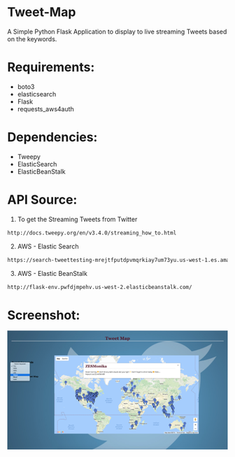 # Tweet-Map
A Simple Python Flask Application to display to live streaming Tweets based on the keywords. 


Requirements:
=======
* boto3
* elasticsearch
* Flask
* requests_aws4auth

Dependencies:
=======
* Tweepy
* ElasticSearch 
* ElasticBeanStalk

API Source:
=======
1) To get the Streaming Tweets from Twitter
```bash
http://docs.tweepy.org/en/v3.4.0/streaming_how_to.html
```

2) AWS - Elastic Search
```bash
https://search-tweettesting-mrejtfputdpvmqrkiay7um73yu.us-west-1.es.amazonaws.com/twitter/_search
```

3) AWS - Elastic BeanStalk
```bash
http://flask-env.pwfdjmpehv.us-west-2.elasticbeanstalk.com/
```


Screenshot:
=======

![Alt text](https://github.com/Vignesh6v/Tweet-Map/blob/master/static/Screenshot.png "Screen-shot")
